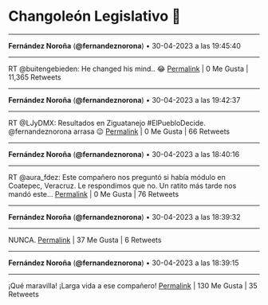 # Changoleón Legislativo 🙈
*****
**Fernández Noroña** (**@fernandeznorona**) • 30-04-2023 a las 19:45:40
*****
RT @buitengebieden: He changed his mind.. 😂
[Permalink](https://twitter.com/fernandeznorona/status/1652881948556120064) | 0 Me Gusta | 11,365 Retweets
*****
**Fernández Noroña** (**@fernandeznorona**) • 30-04-2023 a las 19:42:37
*****
RT @LJyDMX: Resultados en Ziguatanejo
\#ElPuebloDecide.
@fernandeznorona arrasa 😉
[Permalink](https://twitter.com/fernandeznorona/status/1652881182952939520) | 0 Me Gusta | 66 Retweets
*****
**Fernández Noroña** (**@fernandeznorona**) • 30-04-2023 a las 18:40:16
*****
RT @aura_fdez: Este compañero nos preguntó si había módulo en Coatepec, Veracruz. Le respondimos que no. Un ratito más tarde nos mandó este…
[Permalink](https://twitter.com/fernandeznorona/status/1652865489587060737) | 0 Me Gusta | 76 Retweets
*****
**Fernández Noroña** (**@fernandeznorona**) • 30-04-2023 a las 18:39:32
*****
NUNCA.
[Permalink](https://twitter.com/fernandeznorona/status/1652865305369092097) | 37 Me Gusta | 6 Retweets
*****
**Fernández Noroña** (**@fernandeznorona**) • 30-04-2023 a las 18:39:15
*****
¡Qué maravilla! ¡Larga vida a ese compañero!
[Permalink](https://twitter.com/fernandeznorona/status/1652865237320646657) | 130 Me Gusta | 35 Retweets
